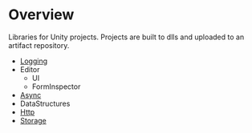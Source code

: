 # Overview

Libraries for Unity projects. Projects are built to dlls and uploaded to an artifact repository.

* [Logging](docs/logging/logging.md)
* Editor
  * UI
  * FormInspector
* [Async](docs/async/async.md)
* DataStructures
* [Http](docs/http/http.md)
* [Storage](docs/storage/storage.md)
